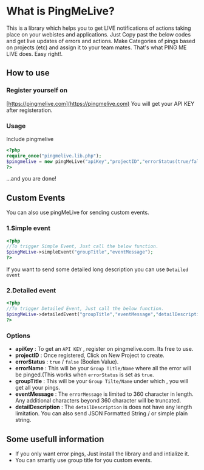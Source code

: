 # What is PingMeLive?

This is a library which helps you to get LIVE notifications of actions taking place on your webistes and applications.
Just Copy past the below codes and get live updates of errors and actions. Make Categories of pings based on projects (etc) and assign it to your team mates.
That's what PING ME LIVE does.
Easy right!.

## How to use

### Register yourself on
[https://pingmelive.com](https://pingmelive.com)
You will get your API KEY after registeration.


### Usage

Include pingmelive
```php
<?php
require_once("pingmelive.lib.php");
$pingmelive = new pingMeLive("apiKey","projectID","errorStatus(true/false)","errorName"); 
?>

```

...and you are done!

## Custom Events

You can also use pingMeLive for sending custom events.

### 1.Simple event
```php
<?php 
//To trigger Simple Event, Just call the below function.
$pingMeLive->simpleEvent("groupTitle","eventMessage");
?>
 ```    

If you want to send some detailed long description you can use `Detailed event`
### 2.Detailed event
```php
<?php 
//To trigger Detailed Event, Just call the below function.
$pingMeLive->detailedEvent("groupTitle","eventMessage","detailDescription");
?>
```

### Options
* **apiKey** : To get an `API KEY` , register on pingmelive.com. Its free to use.
* **projectID** : Once registered, Click on New Project to create. 
* **errorStatus** : `true` / `false` (Boolen Value).
* **errorName** : This will be your `Group Title/Name` where all the error will be pinged.(This works when `errorStatus` is set as `true`.
* **groupTitle** : This will be your `Group Tilte/Name` under which , you will get all your pings.
* **eventMessage** : The `errorMessage` is limited to 360 character in length. Any additional characters beyond 360 character will be truncated.
* **detailDescription** : The `detailDescription` is does not have any length limitation. You can also send JSON Formatted String / or simple plain string.

## Some usefull information

* If you only want error pings, Just install the library and and intialize it.
* You can smartly use group title for you custom events.

